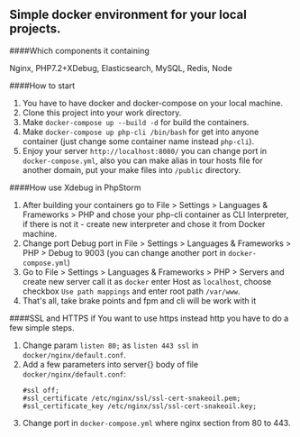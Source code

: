 Simple docker environment for your local projects.
-------------------

####Which components it containing

Nginx, PHP7.2+XDebug, Elasticsearch, MySQL, Redis, Node

####How to start
1. You have to have docker and docker-compose on your local machine.
2. Clone this project into your work directory.
3. Make `docker-compose up --build -d` for build the containers.
3. Make `docker-compose up php-cli /bin/bash` for get into anyone container (just change some container name instead `php-cli`).
4. Enjoy your server `http://localhost:8080/` you can change port in `docker-compose.yml`, 
    also you can make alias in tour hosts file for another domain, 
    put your make files into `/public` directory.

####How use Xdebug in PhpStorm
1. After building your containers go to File > Settings > Languages & Frameworks > PHP
    and chose your php-cli container as CLI Interpreter, if there is not it - create new 
    interpreter and chose it from Docker machine.
2. Change port Debug port in File > Settings > Languages & Frameworks > PHP > Debug to 9003 
    (you can change another port in `docker-compose.yml`)
3. Go to File > Settings > Languages & Frameworks > PHP > Servers
    and create new server call it as `docker` enter Host as `localhost`, choose checkbox `Use path mappings`
    and enter root path `/var/www`. 
4. That's all, take brake points and fpm and cli will be work with it

####SSL and HTTPS
if You want to use https instead http you have to do a few simple steps.
1. Change param `listen 80;` as `listen 443 ssl` in `docker/nginx/default.conf`.
2. Add a few parameters into server{} body of file `docker/nginx/default.conf`:
    ```
    #ssl off;
    #ssl_certificate /etc/nginx/ssl/ssl-cert-snakeoil.pem;
    #ssl_certificate_key /etc/nginx/ssl/ssl-cert-snakeoil.key;
    ```
3. Change port in `docker-compose.yml` where nginx section from 80 to 443.
